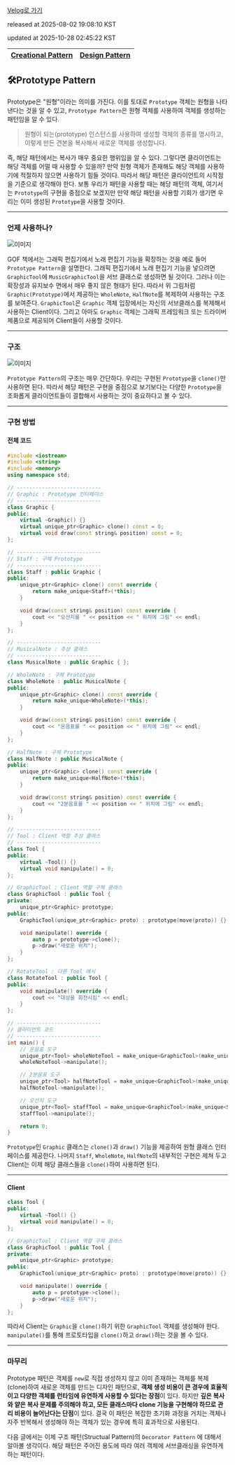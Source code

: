 [Velog로 가기](https://velog.io/@choi-hyk/Design-Pattern-Prototype-Pattern)

released at 2025-08-02 19:08:10 KST

updated at 2025-10-28 02:45:22 KST

|[Creational Pattern](https://velog.io/tags/Creational-Pattern)|[Design Pattern](https://velog.io/tags/Design-Pattern)|
|----|----|

## 🛠️Prototype Pattern

Prototype은 "원형"이라는 의미를 가진다. 이를 토대로 `Prototype` 객체는 원형을 나타낸다는 것을 알 수 있고, `Prototype Pattern`은 원형 객체를 사용하여 객체를 생성하는 패턴임을 알 수 있다.

> 원형이 되는(prototype) 인스턴스를 사용하여 생성할 객체의 종류를 명시하고, 이렇게 만든 견본을 복사해서 새로운 객체를 생성합니다.

즉, 해당 패턴에서는 복사가 매우 중요한 행위임을 알 수 있다. 그렇다면 클라이언트는 해당 객체를 어떨 때 사용할 수 있을까? 만약 원형 객체가 존재해도 해당 객체를 사용하기에 적절하지 않으면 사용하기 힘들 것이다. 따라서 해당 패턴은 클라이언트의 시작점을 기준으로 생각해야 한다. 보통 우리가 패턴을 사용할 때는 해당 패턴의 객체, 여기서는 `Prototype`의 구현을 중점으로 보겠지만 만약 해당 패턴을 사용할 기회가 생기면 우리는 이미 생성된 `Prototype`을 사용할 것이다.

---

### 언제 사용하나?

![이미지](https://github.com/user-attachments/assets/63426eba-b35e-424c-bd11-05c6378ef3b4)

GOF 책에서는 그래픽 편집기에서 노래 편집기 기능을 확장하는 것을 예로 들어 `Prototype Pattern`을 설명한다. 그래픽 편집기에서 노래 편집기 기능을 넣으려면 `GraphicTool`에 `MusicGraphicTool`을 서브 클래스로 생성하면 될 것이다. 그러나 이는 확장성과 유지보수 면에서 매우 좋지 않은 형태가 된다. 따라서 위 그림처럼 `Graphic(Prototype)`에서 제공하는 `WholeNote`, `HalfNote`를 복제하여 사용하는 구조를 보여준다. `GraphicTool`은 `Graphic` 객체 입장에서는 자신의 서브클래스를 복제해서 사용하는 Client이다. 그리고 아마도 `Graphic` 객체는 그래픽 프레임워크 또는 드라이버 제품으로 제공되어 Client들이 사용할 것이다.

---

### 구조

![이미지](https://github.com/user-attachments/assets/31db9050-d74f-4b6d-86c6-cff65e62d721)

`Prototype Pattern`의 구조는 매우 간단하다. 우리는 구현된 `Prototype`을 `clone()`만 사용하면 된다. 따라서 해당 패턴은 구현을 중점으로 보기보다는 다양한 `Prototype`을 조화롭게 클라이언트들이 결합해서 사용하는 것이 중요하다고 볼 수 있다.

---

### 구현 방법

#### 전체 코드

```cpp
#include <iostream>
#include <string>
#include <memory>
using namespace std;

// ---------------------------
// Graphic : Prototype 인터페이스
// ---------------------------
class Graphic {
public:
    virtual ~Graphic() {}
    virtual unique_ptr<Graphic> clone() const = 0;
    virtual void draw(const string& position) const = 0;
};

// ---------------------------
// Staff : 구체 Prototype
// ---------------------------
class Staff : public Graphic {
public:
    unique_ptr<Graphic> clone() const override {
        return make_unique<Staff>(*this);
    }

    void draw(const string& position) const override {
        cout << "오선지를 " << position << " 위치에 그림" << endl;
    }
};

// ---------------------------
// MusicalNote : 추상 클래스
// ---------------------------
class MusicalNote : public Graphic { };

// WholeNote : 구체 Prototype
class WholeNote : public MusicalNote {
public:
    unique_ptr<Graphic> clone() const override {
        return make_unique<WholeNote>(*this);
    }

    void draw(const string& position) const override {
        cout << "온음표를 " << position << " 위치에 그림" << endl;
    }
};

// HalfNote : 구체 Prototype
class HalfNote : public MusicalNote {
public:
    unique_ptr<Graphic> clone() const override {
        return make_unique<HalfNote>(*this);
    }

    void draw(const string& position) const override {
        cout << "2분음표를 " << position << " 위치에 그림" << endl;
    }
};

// ---------------------------
// Tool : Client 역할 추상 클래스
// ---------------------------
class Tool {
public:
    virtual ~Tool() {}
    virtual void manipulate() = 0;
};

// GraphicTool : Client 역할 구체 클래스
class GraphicTool : public Tool {
private:
    unique_ptr<Graphic> prototype;
public:
    GraphicTool(unique_ptr<Graphic> proto) : prototype(move(proto)) {}

    void manipulate() override {
        auto p = prototype->clone();
        p->draw("새로운 위치");
    }
};

// RotateTool : 다른 Tool 예시
class RotateTool : public Tool {
public:
    void manipulate() override {
        cout << "대상을 회전시킴" << endl;
    }
};

// ---------------------------
// 클라이언트 코드
// ---------------------------
int main() {
    // 온음표 도구
    unique_ptr<Tool> wholeNoteTool = make_unique<GraphicTool>(make_unique<WholeNote>());
    wholeNoteTool->manipulate();

    // 2분음표 도구
    unique_ptr<Tool> halfNoteTool = make_unique<GraphicTool>(make_unique<HalfNote>());
    halfNoteTool->manipulate();

    // 오선지 도구
    unique_ptr<Tool> staffTool = make_unique<GraphicTool>(make_unique<Staff>());
    staffTool->manipulate();

    return 0;
}
```

`Prototype`인 `Graphic` 클래스는 `clone()`과 `draw()` 기능을 제공하여 원형 클래스 인터페이스를 제공한다. 나머지 `Staff`, `WholeNote`, `HalfNote`의 내부적인 구현은 제쳐 두고 Client는 이제 해당 클래스들을 `clone()`하여 사용하면 된다.

---

#### Client

```cpp
class Tool {
public:
    virtual ~Tool() {}
    virtual void manipulate() = 0;
};

// GraphicTool : Client 역할 구체 클래스
class GraphicTool : public Tool {
private:
    unique_ptr<Graphic> prototype;
public:
    GraphicTool(unique_ptr<Graphic> proto) : prototype(move(proto)) {}

    void manipulate() override {
        auto p = prototype->clone();
        p->draw("새로운 위치");
    }
};
```

따라서 Client는 `Graphic`을 `clone()`하기 위한 `GraphicTool` 객체를 생성해야 한다. `manipulate()`를 통해 프로토타입을 `clone()`하고 `draw()`하는 것을 볼 수 있다.

---

### 마무리

Prototype 패턴은 객체를 `new`로 직접 생성하지 않고 이미 존재하는 객체를 복제(clone)하여 새로운 객체를 만드는 디자인 패턴으로, **객체 생성 비용이 큰 경우에 효율적이고 다양한 객체를 런타임에 유연하게 사용할 수 있다는 장점**이 있다.
하지만 **깊은 복사와 얕은 복사 문제를 주의해야 하고, 모든 클래스마다 clone 기능을 구현해야 하므로 관리 비용이 늘어난다는 단점**이 있다.
결국 이 패턴은 복잡한 초기화 과정을 거치는 객체나 자주 반복해서 생성해야 하는 객체가 있는 경우에 특히 효과적으로 사용된다.

다음 글에서는 이제 구조 패턴(Structual Pattern)의 `Decorator Pattern` 에 대해서 알아볼 생각이다. 해당 패턴은 주어진 용도에 따라 여러 객체에 서브클래싱을 유연하게 하는 패턴이다.